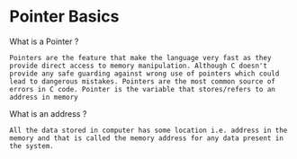 # Pointer Basics

What is a Pointer ?

`Pointers are the feature that make the language very fast as they provide direct access to memory manipulation. Although C doesn't provide any safe guarding against wrong use of pointers which could lead to dangerous mistakes. Pointers are the most common source of errors in C code. Pointer is the variable that stores/refers to an address in memory`

What is an address ?

`All the data stored in computer has some location i.e. address in the memory and that is called the memory address for any data present in the system.`
